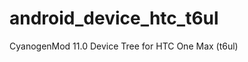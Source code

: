 android_device_htc_t6ul
=======================

CyanogenMod 11.0 Device Tree for HTC One Max (t6ul)
